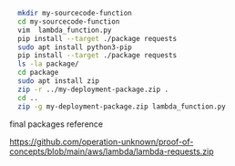 


```bash
  mkdir my-sourcecode-function
  cd my-sourcecode-function
  vim  lambda_function.py
  pip install --target ./package requests
  sudo apt install python3-pip
  pip install --target ./package requests
  ls -la package/
  cd package
  sudo apt install zip
  zip -r ../my-deployment-package.zip .
  cd ..
  zip -g my-deployment-package.zip lambda_function.py
```


final packages reference

https://github.com/operation-unknown/proof-of-concepts/blob/main/aws/lambda/lambda-requests.zip
